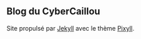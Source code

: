 ## Blog du CyberCaillou


Site propulsé par [Jekyll](http://jekyllrb.com) avec le thème [Pixyll](https://github.com/johnotander/pixyll).